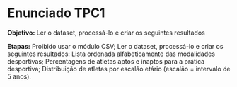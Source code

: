 # Enunciado TPC1


**Objetivo:** Ler o dataset, processá-lo e criar os seguintes resultados

**Etapas:** 
Proibido usar o módulo CSV;
Ler o dataset, processá-lo e criar os seguintes resultados:
Lista ordenada alfabeticamente das modalidades desportivas;
Percentagens de atletas aptos e inaptos para a prática desportiva;
Distribuição de atletas por escalão etário (escalão = intervalo de 5 anos).
